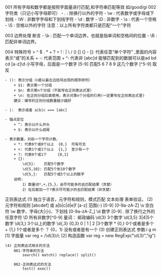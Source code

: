001 所有字母和数字都是按照字面量进行匹配,和字符串匹配等效 如/good/gi
002 字符类（只记小写字母即可）
    - .  : 除换行以外的字符
    - \w : 代表数字或字母或下划线
    - \W : 非数字字母和下划线字符
    - \d : 数字
    - \D : 非数字
    - \s : 代表一个空格
    - \S : 空格以外的字符
    注意：以上所有字符类都只是匹配“一个”字符

003 边界处理 断言
    - \b : 匹配一个单词边界，也就是指单词和空格间的位置
    - \B : 匹配非单词边界。

004 特殊符号
    >  ^  $  .  *  +  ?  =  !  :  |  \  /  ()  []  {}
    - []: 代表任意“单个字符” ,里面的内容表示“或”的关系
        + -: 代表范围
        + ^: 代表非
        [abc]d  能够匹配到的数据可以是ad bd cd
        [a-z]\d 小写字母，后面是一个数字
        [5-9]   匹配5 6 7 8 9 这几个数字
        [^5-9]  取反

    - (): 表示分组（n是以最左边括号出现的顺序排列）
        + $1: 表示第一个分组
        + $n: 表示第n个分组（不能写在正则表达式里）
        + \n: 在正则分组后面使用，表示对第n个分组的引用(一定要写在正则表达式里)
        建议：编写的正则分组数量越少越好

    - |:  表示或者 a|b|c === [abc]

    - 锚点定位
        + ^: 表示以什么开头
        + $: 表示以什么结尾

    - 表示数量，对前一个字符计数，
        + *: 代表0个或0个以上  {0,}  可有可无
        + +: 代表1个或1个以上  {1,}  至少有一个
        + ?: 代表0个或1个     {0,1}
        + {}:
            \d{5}:    匹配5个数字
            \d{5,10}: 匹配5个到10个数字
            \d{5,}:   匹配5个或5个以上的数字
        说明:
            1）数量词*,+,{5,}，会尽可能多的去匹配结果（贪婪）
            2）在后面加一个?表示尽可能少的去匹配结果（非贪婪）

正则表达式
    (1) 独立于语言，元字符和规则，模式匹配 文本处理 表单验证。
    (2) 元字符和规则
        [abcdef]   或 a|b|c|d|e|f 
        [a-z]      范围(-)
        [0-9]
        [0-9a-zA-Z]
        \s        空白符
        \w        数字、字母(大|小)、下划线 [0-9a-zA-Z_]
        \d        数字  [0-9]
        .         除了换行之外的任意字符
        \D        所有非数字[^0-9]
        量词：     邮政编码
        \d{3}     3个数字
        \d{3,5}   3|4|5个数字
        \d{3,}    3个以上的数字
        \d{,3}    {0,3}  0 | 1 | 2 |3个数字 
        *         {0,}  0个或者是多个
        +         {1,}  1个或者是多个
        ？        {0，1} 没有或者是有一个
    (3) 创建正则表达式
        参数:i g m
        [1] 字面量   var reg = /\d{3}/i;
        [2] 构造函数 var reg = new RegExp("\\d{3}","ig")
    
    (4) 正则表达式相关的方法
        001-字符串的方法
            search() match() replace() split()
            
        002-正则表达式的方法
            test() exec()